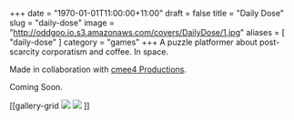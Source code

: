 +++
date = "1970-01-01T11:00:00+11:00"
draft = false
title = "Daily Dose"
slug = "daily-dose"
image = "http://oddgoo.io.s3.amazonaws.com/covers/DailyDose/1.jpg"
aliases = [
	"daily-dose"
]
category = "games"
+++
A puzzle platformer about post-scarcity corporatism and coffee. In space.

Made in collaboration with [cmee4 Productions](http://www.cmee4.com.au).

Coming Soon.

[[gallery-grid
![](http://oddgoo.io.s3.amazonaws.com/covers/DailyDose/1.jpg)
![](http://oddgoo.io.s3.amazonaws.com/covers/DailyDose/2.jpg)
]]